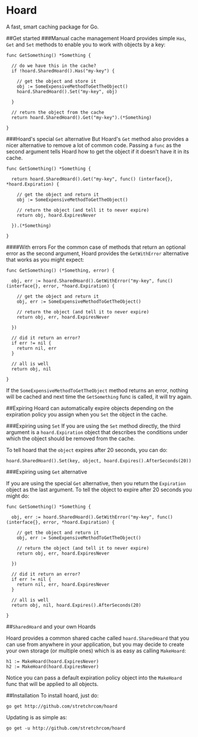 # Hoard

A fast, smart caching package for Go.

##Get started
###Manual cache management
Hoard provides simple `Has`, `Get` and `Set` methods to enable you to work with objects by a key:

    func GetSomething() *Something {

      // do we have this in the cache?
      if !hoard.SharedHoard().Has("my-key") {
  
      	// get the object and store it
      	obj := SomeExpensiveMethodToGetTheObject()
      	hoard.SharedHoard().Set("my-key", obj)
  
      }
  
      // return the object from the cache
      return hoard.SharedHoard().Get("my-key").(*Something)

    }

###Hoard's special `Get` alternative
But Hoard's `Get` method also provides a nicer alternative to remove a lot of common code.  Passing a `func` as the second argument tells Hoard how to get the object if it doesn't have it in its cache. 

    func GetSomething() *Something {

      return hoard.SharedHoard().Get("my-key", func() (interface{}, *hoard.Expiration) {
    	
    	// get the object and return it
    	obj := SomeExpensiveMethodToGetTheObject()
    	
    	// return the object (and tell it to never expire)
    	return obj, hoard.ExpiresNever
    	
      }).(*Something)

    }

####With errors
For the common case of methods that return an optional error as the second argument, Hoard provides the `GetWithError` alternative that works as you might expect:

    func GetSomething() (*Something, error) {

      obj, err := hoard.SharedHoard().GetWithError("my-key", func() (interface{}, error, *hoard.Expiration) {
    	
      	// get the object and return it
      	obj, err := SomeExpensiveMethodToGetTheObject()
      	
      	// return the object (and tell it to never expire)
      	return obj, err, hoard.ExpiresNever
      	
      })
      
      // did it return an error?
      if err != nil {
      	return nil, err
      }
      
      // all is well
      return obj, nil

    }

If the `SomeExpensiveMethodToGetTheObject` method returns an error, nothing will be cached and next time the `GetSomething` func is called, it will try again.

##Expiring
Hoard can automatically expire objects depending on the expiration policy you assign when you `Set` the object in the cache.

###Expiring using `Set`
If you are using the `Set` method directly, the third argument is a `hoard.Expiration` object that describes the conditions under which the object should be removed from the cache.

To tell hoard that the `object` expires after 20 seconds, you can do:

    hoard.SharedHoard().Set(key, object, hoard.Expires().AfterSeconds(20))

###Expiring using `Get` alternative

If you are using the special `Get` alternative, then you return the `Expiration` object as the last argument.  To tell the object to expire after 20 seconds you might do:

    func GetSomething() *Something {

      obj, err := hoard.SharedHoard().GetWithError("my-key", func() (interface{}, error, *hoard.Expiration) {
    	
    	// get the object and return it
    	obj, err := SomeExpensiveMethodToGetTheObject()
    	
    	// return the object (and tell it to never expire)
    	return obj, err, hoard.ExpiresNever
    	
      })
      
      // did it return an error?
      if err != nil {
      	return nil, err, hoard.ExpiresNever
      }
      
      // all is well
      return obj, nil, hoard.Expires().AfterSeconds(20)

    }

##`SharedHoard` and your own Hoards

Hoard provides a common shared cache called `hoard.SharedHoard` that you can use from anywhere in your application, but you may decide to create your own storage (or multiple ones) which is as easy as calling `MakeHoard`:

    h1 := MakeHoard(hoard.ExpiresNever)
    h2 := MakeHoard(hoard.ExpiresNever)
    
Notice you can pass a default expiration policy object into the `MakeHoard` func that will be applied to all objects.

##Installation
To install hoard, just do:

    go get http://github.com/stretchrcom/hoard

Updating is as simple as:

    go get -u http://github.com/stretchrcom/hoard

